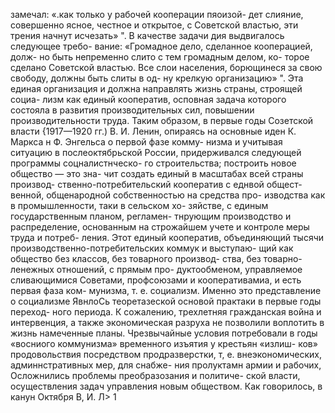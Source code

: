 замечал: «.как только у рабочей кооперации пяоизой-
дет слияние, совершенно ясное, честное и открытое,
с Советской властью, эти трения начнут исчезать» ".
В качестве задачи дия выдвигалось следующее требо-
вание: «Громадное дело, сделанное кооперацией, долж-
но быть непременно слито с тем громадным делом, ко-
торое сделано Советской властью. Все слои населения,
борющинеся за свою свободу, должны быть слиты в од-
ну крелкую организацию» ". Эта единая организация
и должна направлять жизнь страны, строящей социа-
лизм как единый кооператив, осповная задача которого
состояла в развития производительных сил, повышении
производительности труда.
Таким образом, в первые годы Созетской власти
{1917—1920 гг.) В. И. Ленин, опираясь на основные
иден К. Маркса н Ф. Энгельса о первой фазе комму-
низма и учитывая ситуацию в послеоктябрьской России,
придерживался следующей программы соцналистнческо-
го строительства; построить новое общество — это зна-
чит создать единый в масштабах всей страны производ-
ственно-потребительский кооператив с еднвой общест-
венной, общенародной собственностью на средства про-
изводства как в промышленности, таки в сельском хо-
зяйстве, с единым государственным планом, регламен-
тнрующим производство и распределение, основанным
на строжайшем учете и контроле меры труда и потреб-
ления. Этот единый кооператив, объединяющий тысячи
производственно-потребительских коммук и выступаю-
щий как общество без классов, без товарного производ-
ства, без товарно-ленежных отношений, с прямым про-
дуктообменом, управляемое сливающимися Советами,
профсоюзами и кооперативамиа, и есть первая фаза ком-
мунизма, т. е. социализм.
Именно это представление о социализме ЯвнлоСь
теоретазеской основой практаки в первые годы переход-
ного периода. К сожалению, трехлетняя гражданская
война и интервенция, а также экономическая разруха
не позволили воплотить в жизнь намеченные планы.
Чрезвычайные условия потребовали в годы «восниого
коммунизма» временного изъятия у крестьян «излиш-
ков» продовольствия посредством продразверстки, т, е.
внеэкономических, админнстративных мер, для снабже-
ния пролуктамн армии и рабочих,
Осложнились проблемы преобразозания и политиче-
ской власти, осуществления задач управления новым
обществом. Как говорилось, в канун Октября В, И. Л>
1
